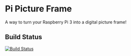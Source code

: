 Pi Picture Frame ==========A way to turn your Raspberry Pi 3 into a digital picture frame!Build Status--------------[![Build Status](https://travis-ci.org/xforever1313/PiPictureFrame.svg?branch=master)](https://travis-ci.org/xforever1313/PiPictureFrame)